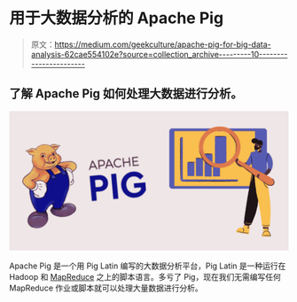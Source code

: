 # 用于大数据分析的 Apache Pig

> 原文：<https://medium.com/geekculture/apache-pig-for-big-data-analysis-62cae554102e?source=collection_archive---------10----------------------->

## 了解 Apache Pig 如何处理大数据进行分析。

![](img/55f24c9b9dc7bb84be05f964e863033c.png)

Apache Pig 是一个用 Pig Latin 编写的大数据分析平台，Pig Latin 是一种运行在 Hadoop 和 [MapReduce](https://hadoop.apache.org/) 之上的脚本语言。多亏了 Pig，现在我们无需编写任何 MapReduce 作业或脚本就可以处理大量数据进行分析。